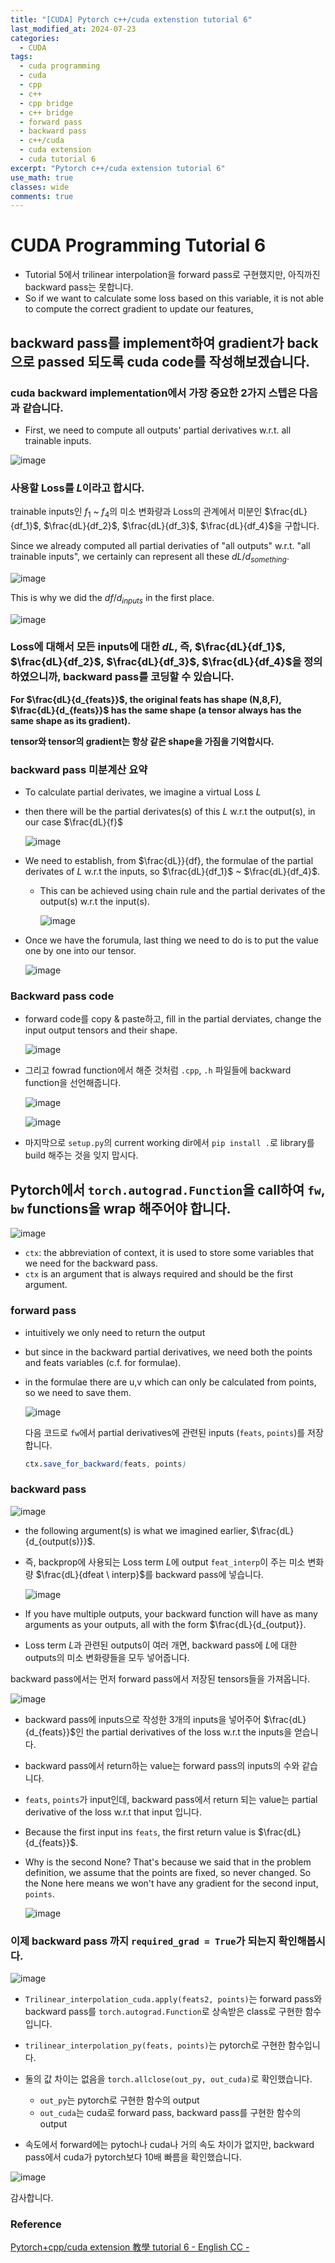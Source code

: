 ```yaml
---
title: "[CUDA] Pytorch c++/cuda extenstion tutorial 6"
last_modified_at: 2024-07-23
categories:
  - CUDA
tags:
  - cuda programming
  - cuda
  - cpp
  - c++
  - cpp bridge
  - c++ bridge
  - forward pass
  - backward pass
  - c++/cuda
  - cuda extension
  - cuda tutorial 6
excerpt: "Pytorch c++/cuda extension tutorial 6"
use_math: true
classes: wide
comments: true
---
```


# CUDA Programming Tutorial 6

- Tutorial 5에서 trilinear interpolation을 forward pass로 구현했지만, 아직까진 backward pass는 못합니다.
- So if we want to calculate some loss based on this variable, it is not able to compute the correct gradient to update our features,

## backward pass를 implement하여 gradient가 back으로 passed 되도록 cuda code를 작성해보겠습니다.

### cuda backward implementation에서 가장 중요한 2가지 스텝은 다음과 같습니다.

- First, we need to compute all outputs' partial derivatives w.r.t. all trainable inputs.

![image](https://github.com/user-attachments/assets/decf0757-6b08-406f-938b-d58d0a2b4abd)

### 사용할 Loss를 $L$이라고 합시다.

trainable inputs인 $f_1$ ~ $f_4$의 미소 변화량과 Loss의 관계에서 미분인 $\frac{dL}{df_1}$, $\frac{dL}{df_2}$, $\frac{dL}{df_3}$, $\frac{dL}{df_4}$을 구합니다.

Since we already computed all partial derivaties of "all outputs" w.r.t. "all trainable inputs", we certainly can represent all these $dL/d_{something}$.

![image](https://github.com/user-attachments/assets/9e54fbf4-f3b3-4a61-bcc2-ab65b985384d)

This is why we did the $df/d_{inputs}$ in the first place.

![image](https://github.com/user-attachments/assets/febd6796-5c0f-4665-be3f-c10266217d98)

### Loss에 대해서 모든 inputs에 대한 $dL$, 즉, $\frac{dL}{df_1}$, $\frac{dL}{df_2}$, $\frac{dL}{df_3}$, $\frac{dL}{df_4}$을 정의하였으니까, backward pass를 코딩할 수 있습니다.

**For $\frac{dL}{d_{feats}}$, the original feats has shape (N,8,F), $\frac{dL}{d_{feats}}$ has the same shape (a tensor always has the same shape as its gradient).**
 
**tensor와 tensor의 gradient는 항상 같은 shape을 가짐을 기억합시다.**

### backward pass 미분계산 요약

- To calculate partial derivates, we imagine a virtual Loss $L$
- then there will be the partial derivates(s) of this $L$ w.r.t the output(s), in our case $\frac{dL}{f}$

  ![image](https://github.com/user-attachments/assets/da4aadd0-28d6-4ceb-a293-7b932d1ca5fb)

- We need to establish, from $\frac{dL}}{df}, the formulae of the partial derivates of $L$ w.r.t the inputs, so $\frac{dL}{df_1}$ ~ $\frac{dL}{df_4}$.
  - This can be achieved using chain rule and the partial derivates of the output(s) w.r.t the input(s).

    ![image](https://github.com/user-attachments/assets/ac491b9c-7ee5-4a73-97fe-eb43c50f4650)

- Once we have the forumula, last thing we need to do is to put the value one by one into our tensor.

  ![image](https://github.com/user-attachments/assets/8b81208f-ac08-451d-ba85-bc238e94a1fb)

### Backward pass code

- forward code를 copy & paste하고, fill in the partial derviates, change the input output tensors and their shape.

  ![image](https://github.com/user-attachments/assets/cdc001ee-f30a-4ffa-8adf-e32ebd984374)

- 그리고 fowrad function에서 해준 것처럼 `.cpp`, `.h` 파일들에 backward function을 선언해줍니다.

  ![image](https://github.com/user-attachments/assets/96f9e41f-cd34-4f36-b51f-cc6443de0ce0)

  ![image](https://github.com/user-attachments/assets/c702cc5e-0683-4e67-a420-52d6daa295e5)
  
- 마지막으로 `setup.py`의 current working dir에서 `pip install .`로 library를 build 해주는 것을 잊지 맙시다.

## Pytorch에서 `torch.autograd.Function`을 call하여 `fw`, `bw` functions을 wrap 해주어야 합니다.

![image](https://github.com/user-attachments/assets/cf3b8892-53c5-44f1-b2fe-66d4c9b2eb9f)

- `ctx`: the abbreviation of context, it is used to store some variables that we need for the backward pass.
- `ctx` is an argument that is always required and should be the first argument.

### forward pass
- intuitively we only need to return the output
- but since in the backward partial derivatives, we need both the points and feats variables (c.f. for formulae).
- in the formulae there are u,v which can only be calculated from points, so we need to save them.
  
  ![image](https://github.com/user-attachments/assets/c616ce64-ecbc-449b-843e-87a877dbfdb0)

  다음 코드로 `fw`에서 partial derivatives에 관련된 inputs (`feats`, `points`)를 저장합니다.
  
  ```css
  ctx.save_for_backward(feats, points)
  ```

### backward pass

![image](https://github.com/user-attachments/assets/e20f4d89-2449-4f28-9148-741ed0a97674)

- the following argument(s) is what we imagined earlier, $\frac{dL}{d_{output(s)}}$.
- 즉, backprop에 사용되는 Loss term $L$에 output `feat_interp`이 주는 미소 변화량 $\frac{dL}{dfeat \ interp}$를 backward pass에 넣습니다.

  ![image](https://github.com/user-attachments/assets/2250cc52-59ee-44ba-85ab-d9efcac3caff)

- If you have multiple outputs, your backward function will have as many arguments as your outputs, all with the form $\frac{dL}{d_{output}}.
- Loss term $L$과 관련된 outputs이 여러 개면, backward pass에 $L$에 대한 outputs의 미소 변화량들을 모두 넣어줍니다.

backward pass에서는 먼저 forward pass에서 저장된 tensors들을 가져옵니다.

![image](https://github.com/user-attachments/assets/fb03a50a-6323-4f8f-8744-da7747d7a3f3)

- backward pass에 inputs으로 작성한 3개의 inputs을 넣어주어 $\frac{dL}{d_{feats}}$인 the partial derivatives of the loss w.r.t the inputs을 얻습니다.

- backward pass에서 return하는 value는 forward pass의 inputs의 수와 같습니다.
- `feats`, `points`가 input인데, backward pass에서 return 되는 value는 partial derivative of the loss w.r.t that input 입니다.
- Because the first input ins `feats`, the first return value is $\frac{dL}{d_{feats}}$.
- Why is the second None? That's because we said that in the problem definition, we assume that the points are fixed, so never changed. So the None here means we won't have any gradient for the second input, `points`.

  ![image](https://github.com/user-attachments/assets/17d136b6-60a0-4411-a9e3-40cbcb212790)


### 이제 backward pass 까지 `required_grad = True`가 되는지 확인해봅시다.

![image](https://github.com/user-attachments/assets/0d067646-3f6b-44e9-a940-c03f2caaf655)

- `Trilinear_interpolation_cuda.apply(feats2, points)`는 forward pass와 backward pass를 `torch.autograd.Function`로 상속받은 class로 구현한 함수 입니다.
- `trilinear_interpolation_py(feats, points)`는 pytorch로 구현한 함수입니다.
  
- 둘의 값 차이는 없음을 `torch.allclose(out_py, out_cuda)`로 확인했습니다.
  - `out_py`는 pytorch로 구현한 함수의 output
  - `out_cuda`는 cuda로 forward pass, backward pass를 구현한 함수의 output

- 속도에서 forward에는 pytoch나 cuda나 거의 속도 차이가 없지만, backward pass에서 cuda가 pytorch보다 10배 빠름을 확인했습니다.

![image](https://github.com/user-attachments/assets/dc4f7af2-8d1a-4205-bebb-a0cd69c5ef90)


감사합니다.

### Reference
[Pytorch+cpp/cuda extension 教學 tutorial 6 - English CC -](https://www.youtube.com/watch?v=oG0WUq3bRz0&list=PLDV2CyUo4q-LKuiNltBqCKdO9GH4SS_ec&index=6)
